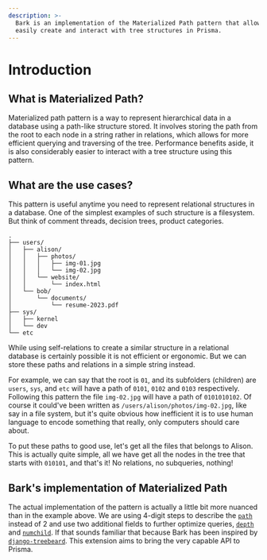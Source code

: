 ```yaml
---
description: >-
  Bark is an implementation of the Materialized Path pattern that allows you to
  easily create and interact with tree structures in Prisma.
---
```


# Introduction

## What is Materialized Path?

Materialized path pattern is a way to represent hierarchical data in a database using a path-like structure stored. It involves storing the path from the root to each node in a string rather in relations, which allows for more efficient querying and traversing of the tree. Performance benefits aside, it is also considerably easier to interact with a tree structure using this pattern.

## What are the use cases?

This pattern is useful anytime you need to represent relational structures in a database. One of the simplest examples of such structure is a filesystem. But think of comment threads, decision trees, product categories.

```
.
├── users/
│   ├── alison/
│   │   ├── photos/
│   │   │   ├── img-01.jpg
│   │   │   └── img-02.jpg
│   │   └── website/
│   │       └── index.html
│   └── bob/
│       └── documents/
│           └── resume-2023.pdf
├── sys/
│   ├── kernel
│   └── dev
└── etc
```

While using self-relations to create a similar structure in a relational database is certainly possible it is not efficient or ergonomic. But we can store these paths and relations in a simple string instead.

For example, we can say that the root is `01`, and its subfolders (children) are `users`, `sys`, and `etc` will have a path of `0101`, `0102` and `0103` respectively. Following this pattern the file `img-02.jpg` will have a path of `0101010102`. Of course it could've been written as `/users/alison/photos/img-02.jpg`, like say in a file system, but it's quite obvious how inefficient it is to use human language to encode something that really, only computers should care about.

To put these paths to good use, let's get all the files that belongs to Alison. This is actually quite simple, all we have get all the nodes in the tree that starts with `010101`, and that's it! No relations, no subqueries, nothing!

## Bark's implementation of Materialized Path

The actual implementation of the pattern is actually a little bit more nuanced than in the example above. We are using 4-digit steps to describe the [`path`](model-reference.md#path) instead of 2 and use two additional fields to further optimize queries, [`depth`](model-reference.md#depth) and [`numchild`](model-reference.md#numchild). If that sounds familiar that because Bark has been inspired by [`django-treebeard`](acknowledgement.md). This extension aims to bring the very capable API to Prisma.
